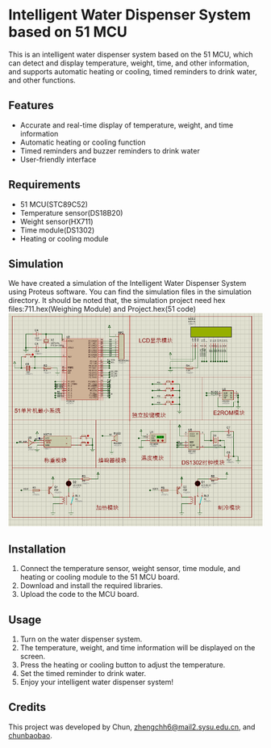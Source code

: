 # Intelligent Water Dispenser System based on 51 MCU

This is an intelligent water dispenser system based on the 51 MCU, which can detect and display temperature, weight, time, and other information, and supports automatic heating or cooling, timed reminders to drink water, and other functions.

## Features

- Accurate and real-time display of temperature, weight, and time information
- Automatic heating or cooling function
- Timed reminders and buzzer reminders to drink water
- User-friendly interface

## Requirements

- 51 MCU(STC89C52)
- Temperature sensor(DS18B20)
- Weight sensor(HX711)
- Time module(DS1302)
- Heating or cooling module
## Simulation

We have created a simulation of the Intelligent Water Dispenser System using Proteus software. You can find the simulation files in the simulation directory.
It should be noted that, the simulation project need hex files:711.hex(Weighing Module) and Project.hex(51 code)
![sche](https://github.com/chunbaobao/Inteligent-Water-Cup/blob/main/demo/schematic.png)

## Installation

1. Connect the temperature sensor, weight sensor, time module, and heating or cooling module to the 51 MCU board.
2. Download and install the required libraries.
3. Upload the code to the MCU board.

## Usage

1. Turn on the water dispenser system.
2. The temperature, weight, and time information will be displayed on the screen.
3. Press the heating or cooling button to adjust the temperature.
4. Set the timed reminder to drink water.
5. Enjoy your intelligent water dispenser system!

## Credits

This project was developed by Chun, zhengchh6@mail2.sysu.edu.cn, and [chunbaobao](https://github.com/chunbaobao).
